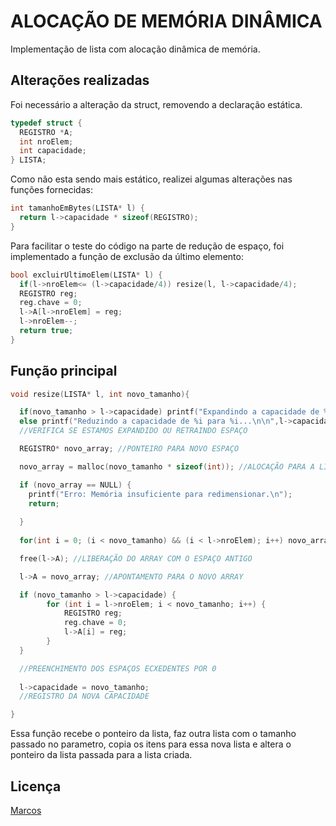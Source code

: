 # ALOCAÇÃO DE MEMÓRIA DINÂMICA

Implementação de lista com alocação dinâmica de memória.
## Alterações realizadas

Foi necessário a alteração da struct, removendo a declaração estática.

```c++
typedef struct {
  REGISTRO *A;
  int nroElem;
  int capacidade;
} LISTA;
```

Como não esta sendo mais estático, realizei algumas alterações nas funções fornecidas:
```c++
int tamanhoEmBytes(LISTA* l) {
  return l->capacidade * sizeof(REGISTRO);
} 
```
Para facilitar o teste do código na parte de redução de espaço, foi implementado a função de exclusão da último elemento:
```c++
bool excluirUltimoElem(LISTA* l) { 
  if(l->nroElem<= (l->capacidade/4)) resize(l, l->capacidade/4);
  REGISTRO reg;
  reg.chave = 0;
  l->A[l->nroElem] = reg;
  l->nroElem--;
  return true;
} 
```
## Função principal

```c++
void resize(LISTA* l, int novo_tamanho){

  if(novo_tamanho > l->capacidade) printf("Expandindo a capacidade de %i para %i...\n\n",l->capacidade, novo_tamanho);
  else printf("Reduzindo a capacidade de %i para %i...\n\n",l->capacidade, novo_tamanho);
  //VERIFICA SE ESTAMOS EXPANDIDO OU RETRAINDO ESPAÇO

  REGISTRO* novo_array; //PONTEIRO PARA NOVO ESPAÇO

  novo_array = malloc(novo_tamanho * sizeof(int)); //ALOCAÇÃO PARA A LISTA COM O NOVO ESPAÇO

  if (novo_array == NULL) {
    printf("Erro: Memória insuficiente para redimensionar.\n");
    return;
    
  }
  
  for(int i = 0; (i < novo_tamanho) && (i < l->nroElem); i++) novo_array[i] = l->A[i]; //CÓPIA ELEMENTO A ELEMENTO

  free(l->A); //LIBERAÇÃO DO ARRAY COM O ESPAÇO ANTIGO

  l->A = novo_array; //APONTAMENTO PARA O NOVO ARRAY

  if (novo_tamanho > l->capacidade) {
        for (int i = l->nroElem; i < novo_tamanho; i++) {
            REGISTRO reg;
            reg.chave = 0;
            l->A[i] = reg;
        }
  }

  //PREENCHIMENTO DOS ESPAÇOS ECXEDENTES POR 0
  
  l->capacidade = novo_tamanho;
  //REGISTRO DA NOVA CAPACIDADE

}
```

Essa função recebe o ponteiro da lista, faz outra lista com o tamanho passado no parametro, copia os itens para essa nova lista e altera o ponteiro da lista passada para a lista criada.


## Licença

[Marcos](https://github.com/MarcosAerospaceEng?tab=repositories)
